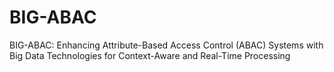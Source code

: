 # BIG-ABAC
BIG-ABAC: Enhancing Attribute-Based Access Control (ABAC) Systems with Big Data Technologies for Context-Aware and Real-Time Processing
